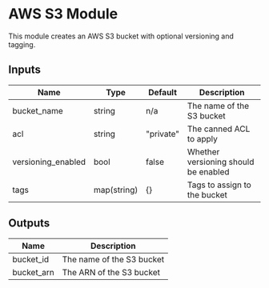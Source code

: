 # AWS S3 Module

This module creates an AWS S3 bucket with optional versioning and tagging.

## Inputs

| Name | Type | Default | Description |
|------|------|----------|-------------|
| bucket_name | string | n/a | The name of the S3 bucket |
| acl | string | "private" | The canned ACL to apply |
| versioning_enabled | bool | false | Whether versioning should be enabled |
| tags | map(string) | {} | Tags to assign to the bucket |

## Outputs

| Name | Description |
|------|--------------|
| bucket_id | The name of the S3 bucket |
| bucket_arn | The ARN of the S3 bucket |
